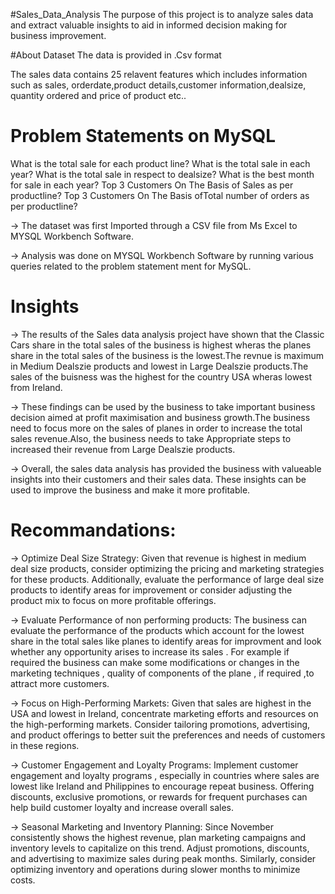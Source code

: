 #Sales_Data_Analysis
The purpose of this project is to analyze sales data and extract valuable insights to aid in informed decision making for business improvement.

#About Dataset
The data is provided in .Csv format

The sales data contains 25 relavent features which includes information such as sales, orderdate,product details,customer information,dealsize, quantity ordered and price of product etc..

# Problem Statements on MySQL
What is the total sale for each product line?
What is the total sale in each year?
What is the total sale in respect to dealsize?
What is the best month for sale in each year?
Top 3 Customers On The Basis of Sales as per productline?
Top 3 Customers On The Basis ofTotal number of orders as per productline?


-> The dataset was first Imported through a CSV file from Ms Excel to MYSQL Workbench Software.

-> Analysis was done on MYSQL Workbench Software by running various queries related to the problem statement ment for MySQL.

# Insights 

-> The results of the Sales data analysis project have shown that the Classic Cars share in the total sales of the business is highest wheras the planes share in the total sales of the business is the lowest.The revnue is maximum in Medium Dealszie products and lowest in Large Dealszie products.The sales of the buisness was the highest for the country USA wheras lowest from Ireland.

-> These findings can be used by the business to take important business decision aimed at profit maximisation and business growth.The business need to focus more on the sales of planes in order to increase the total sales revenue.Also, the business needs to take Appropriate steps to increased their revenue from Large Dealszie products.

-> Overall, the sales data analysis has provided the business with valueable insights into their customers and their sales data. These insights can be used to improve the business and make it more profitable.


# Recommandations:

-> Optimize Deal Size Strategy: Given that revenue is highest in medium deal size products, consider optimizing the pricing and marketing strategies for these products. Additionally, evaluate the performance of large deal size products to identify areas for improvement or consider adjusting the product mix to focus on more profitable offerings.

-> Evaluate Performance of non performing products: The business can evaluate the performance of the products which account for the lowest share in the total sales like planes to identify areas for improvment and look whether any opportunity arises to increase its sales . For example if required the business can make some modifications or changes in the marketing techniques , quality of components of the plane , if required ,to attract more customers.

-> Focus on High-Performing Markets: Given that sales are highest in the USA and lowest in Ireland, concentrate marketing efforts and resources on the high-performing markets. Consider tailoring promotions, advertising, and product offerings to better suit the preferences and needs of customers in these regions.

-> Customer Engagement and Loyalty Programs: Implement customer engagement and loyalty programs , especially in countries where sales are lowest like Ireland and Philippines to encourage repeat business. Offering discounts, exclusive promotions, or rewards for frequent purchases can help build customer loyalty and increase overall sales.

-> Seasonal Marketing and Inventory Planning: Since November consistently shows the highest revenue, plan marketing campaigns and inventory levels to capitalize on this trend. Adjust promotions, discounts, and advertising to maximize sales during peak months. Similarly, consider optimizing inventory and operations during slower months to minimize costs.
